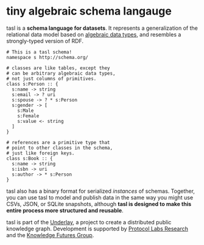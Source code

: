 # tiny algebraic schema langauge

tasl is a **schema language for datasets**. It represents a generalization of the relational data model based on [algebraic data types](https://en.wikipedia.org/wiki/Algebraic_data_type), and resembles a strongly-typed version of RDF.

```tasl
# This is a tasl schema!
namespace s http://schema.org/

# classes are like tables, except they
# can be arbitrary algebraic data types,
# not just columns of primitives.
class s:Person :: {
  s:name -> string
  s:email -> ? uri
  s:spouse -> ? * s:Person
  s:gender -> [
    s:Male
    s:Female
    s:value <- string
  ]
}

# references are a primitive type that
# point to other classes in the schema,
# just like foreign keys.
class s:Book :: {
  s:name -> string
  s:isbn -> uri
  s:author -> * s:Person
}
```

tasl also has a binary format for serialized _instances_ of schemas. Together, you can use tasl to model and publish data in the same way you might use CSVs, JSON, or SQLite snapshots, although **tasl is designed to make this entire process more structured and reusable**.

tasl is part of the [Underlay](https://underlay.org/), a project to create a distributed public knowledge graph. Development is supported by [Protocol Labs Research](https://research.protocol.ai/) and the [Knowledge Futures Group](https://knowledgefutures.org/).
